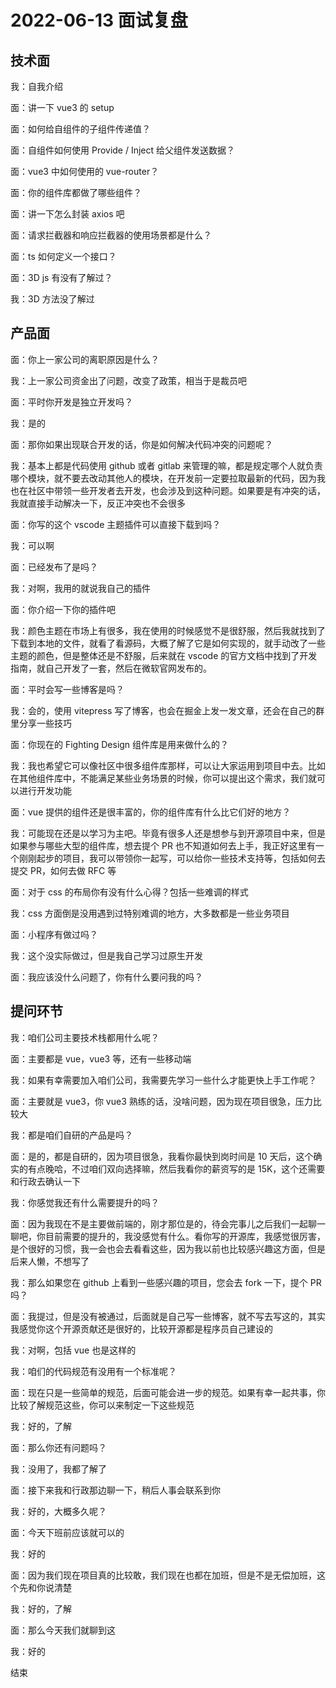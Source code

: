# 2022-06-13 面试复盘

## 技术面

我：自我介绍

面：讲一下 vue3 的 setup

面：如何给自组件的子组件传递值？

面：自组件如何使用 Provide / Inject 给父组件发送数据？

面：vue3 中如何使用的 vue-router？

面：你的组件库都做了哪些组件？

面：讲一下怎么封装 axios 吧

面：请求拦截器和响应拦截器的使用场景都是什么？

面：ts 如何定义一个接口？

面：3D js 有没有了解过？

我：3D 方法没了解过

## 产品面

面：你上一家公司的离职原因是什么？

我：上一家公司资金出了问题，改变了政策，相当于是裁员吧

面：平时你开发是独立开发吗？

我：是的

面：那你如果出现联合开发的话，你是如何解决代码冲突的问题呢？

我：基本上都是代码使用 github 或者 gitlab 来管理的嘛，都是规定哪个人就负责哪个模块，就不要去改动其他人的模块，在开发前一定要拉取最新的代码，因为我也在社区中带领一些开发者去开发，也会涉及到这种问题。如果要是有冲突的话，我就直接手动解决一下，反正冲突也不会很多

面：你写的这个 vscode 主题插件可以直接下载到吗？

我：可以啊

面：已经发布了是吗？

我：对啊，我用的就说我自己的插件

面：你介绍一下你的插件吧

我：颜色主题在市场上有很多，我在使用的时候感觉不是很舒服，然后我就找到了下载到本地的文件，就看了看源码，大概了解了它是如何实现的，就手动改了一些主题的颜色，但是整体还是不舒服，后来就在 vscode 的官方文档中找到了开发指南，就自己开发了一套，然后在微软官网发布的。

面：平时会写一些博客是吗？

我：会的，使用 vitepress 写了博客，也会在掘金上发一发文章，还会在自己的群里分享一些技巧

面：你现在的 Fighting Design 组件库是用来做什么的？

我：我也希望它可以像社区中很多组件库那样，可以让大家运用到项目中去。比如在其他组件库中，不能满足某些业务场景的时候，你可以提出这个需求，我们就可以进行开发功能

面：vue 提供的组件还是很丰富的，你的组件库有什么比它们好的地方？

我：可能现在还是以学习为主吧。毕竟有很多人还是想参与到开源项目中来，但是如果参与哪些大型的组件库，想去提个 PR 也不知道如何去上手，我正好这里有一个刚刚起步的项目，我可以带领你一起写，可以给你一些技术支持等，包括如何去提交 PR，如何去做 RFC 等

面：对于 css 的布局你有没有什么心得？包括一些难调的样式

我：css 方面倒是没用遇到过特别难调的地方，大多数都是一些业务项目

面：小程序有做过吗？

我：这个没实际做过，但是我自己学习过原生开发

面：我应该没什么问题了，你有什么要问我的吗？

## 提问环节

我：咱们公司主要技术栈都用什么呢？

面：主要都是 vue，vue3 等，还有一些移动端

我：如果有幸需要加入咱们公司，我需要先学习一些什么才能更快上手工作呢？

面：主要就是 vue3，你 vue3 熟练的话，没啥问题，因为现在项目很急，压力比较大

我：都是咱们自研的产品是吗？

面：是的，都是自研的，因为项目很急，我看你最快到岗时间是 10 天后，这个确实的有点晚哈，不过咱们双向选择嘛，然后我看你的薪资写的是 15K，这个还需要和行政去确认一下

我：你感觉我还有什么需要提升的吗？

面：因为我现在不是主要做前端的，刚才那位是的，待会完事儿之后我们一起聊一聊吧，你目前需要的提升的，我没感觉有什么。看你写的开源库，我感觉很厉害，是个很好的习惯，我一会也会去看看这些，因为我以前也比较感兴趣这方面，但是后来人懒，不想写了

我：那么如果您在 github 上看到一些感兴趣的项目，您会去 fork 一下，提个 PR 吗？

面：我提过，但是没有被通过，后面就是自己写一些博客，就不写去写这的，其实我感觉你这个开源贡献还是很好的，比较开源都是程序员自己建设的

我：对啊，包括 vue 也是这样的

我：咱们的代码规范有没用有一个标准呢？

面：现在只是一些简单的规范，后面可能会进一步的规范。如果有幸一起共事，你比较了解规范这些，你可以来制定一下这些规范

我：好的，了解

面：那么你还有问题吗？

我：没用了，我都了解了

面：接下来我和行政那边聊一下，稍后人事会联系到你

我：好的，大概多久呢？

面：今天下班前应该就可以的

我：好的

面：因为我们现在项目真的比较敢，我们现在也都在加班，但是不是无偿加班，这个先和你说清楚

我：好的，了解

面：那么今天我们就聊到这

我：好的

结束
